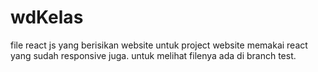 # wdKelas

file react js yang berisikan website untuk project website memakai react yang sudah responsive juga. untuk melihat filenya ada di branch test.
